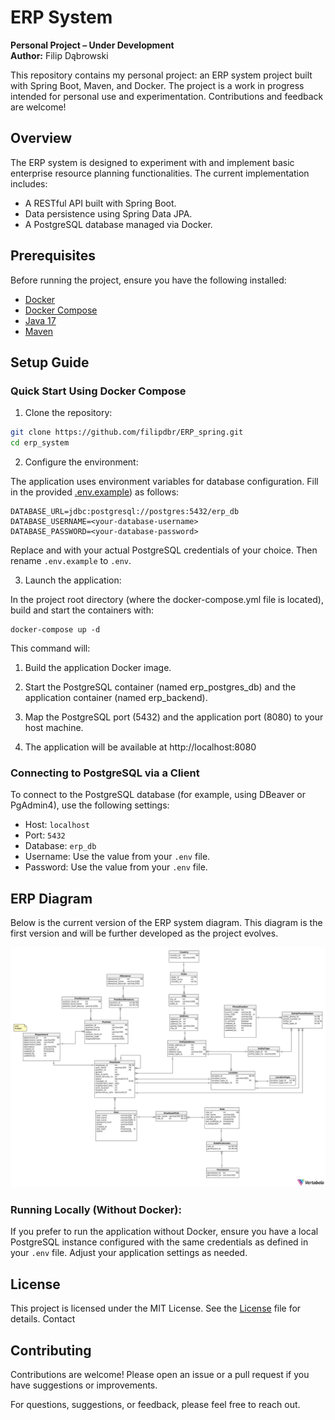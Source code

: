# ERP System

**Personal Project – Under Development**<br>
**Author:** Filip Dąbrowski

This repository contains my personal project: an ERP system project built with Spring Boot, Maven, and Docker. The project is a work in progress intended for personal use and experimentation. Contributions and feedback are welcome!

## Overview

The ERP system is designed to experiment with and implement basic enterprise resource planning functionalities. The current implementation includes:
- A RESTful API built with Spring Boot.
- Data persistence using Spring Data JPA.
- A PostgreSQL database managed via Docker.

## Prerequisites

Before running the project, ensure you have the following installed:
- [Docker](https://docs.docker.com/get-docker/)
- [Docker Compose](https://docs.docker.com/compose/install/)
- [Java 17](https://adoptium.net/)
- [Maven](https://maven.apache.org/install.html)

## Setup Guide
### Quick Start Using Docker Compose

1. Clone the repository:
```bash
git clone https://github.com/filipdbr/ERP_spring.git
cd erp_system
```
2. Configure the environment:

The application uses environment variables for database configuration. Fill in the provided [.env.example](./.env.example)) as follows:

```env
DATABASE_URL=jdbc:postgresql://postgres:5432/erp_db
DATABASE_USERNAME=<your-database-username>
DATABASE_PASSWORD=<your-database-password>
```
Replace <your-database-username> and <your-database-password> with your actual PostgreSQL credentials of your choice. Then rename `.env.example` to `.env`.

3. Launch the application:

In the project root directory (where the docker-compose.yml file is located), build and start the containers with:
```shell
docker-compose up -d
```

This command will:

1. Build the application Docker image.
2. Start the PostgreSQL container (named erp_postgres_db) and the application container (named erp_backend).
3. Map the PostgreSQL port (5432) and the application port (8080) to your host machine.

4. The application will be available at http://localhost:8080


### Connecting to PostgreSQL via a Client

To connect to the PostgreSQL database (for example, using DBeaver or PgAdmin4), use the following settings:

* Host: `localhost`
* Port: `5432`
* Database: `erp_db`
* Username: Use the value from your `.env` file.
* Password: Use the value from your `.env` file.

## ERP Diagram

Below is the current version of the ERP system diagram. This diagram is the first version and will be further developed as the project evolves.

![ER Diagram](./src/main/resources/docs/er_diagram_v2.png)

### Running Locally (Without Docker):
If you prefer to run the application without Docker, ensure you have a local PostgreSQL instance configured with the same credentials as defined in your `.env` file. Adjust your application settings as needed.

## License

This project is licensed under the MIT License. See the [License](./LICENSE) file for details.
Contact

## Contributing
Contributions are welcome! Please open an issue or a pull request if you have suggestions or improvements.

For questions, suggestions, or feedback, please feel free to reach out.

